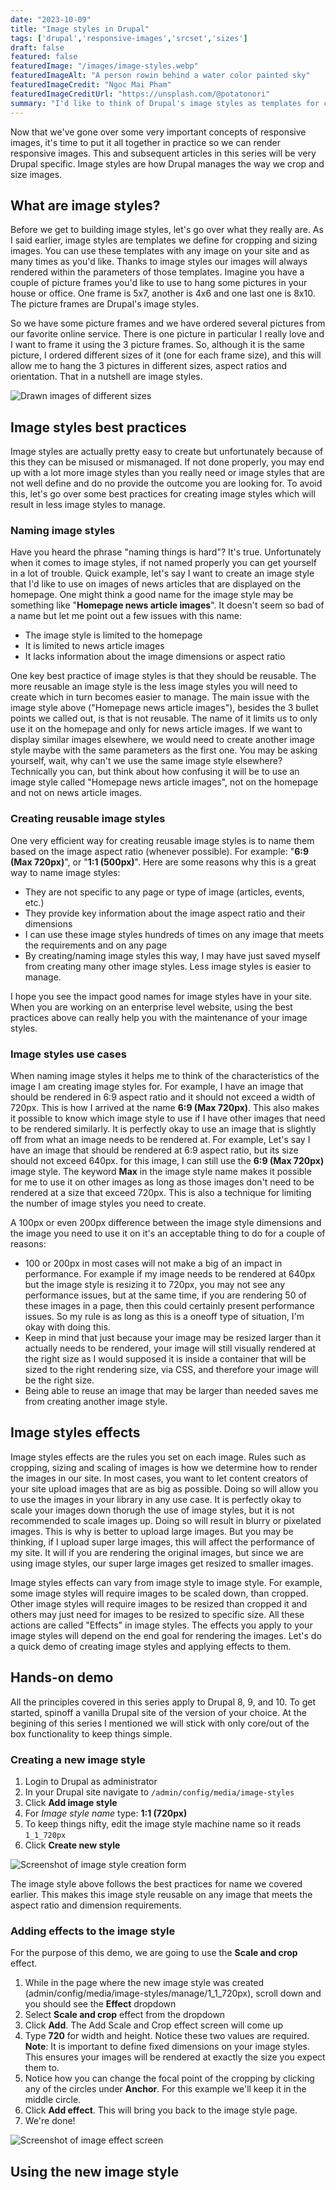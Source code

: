 ```yaml
---
date: "2023-10-09"
title: "Image styles in Drupal"
tags: ['drupal','responsive-images','srcset','sizes']
draft: false
featured: false
featuredImage: "/images/image-styles.webp"
featuredImageAlt: "A person rowin behind a water color painted sky"
featuredImageCredit: "Ngoc Mai Pham"
featuredImageCreditUrl: "https://unsplash.com/@potatonori"
summary: "I'd like to think of Drupal's image styles as templates for cropping and sizing images."
---
```

Now that we've gone over some very important concepts of responsive images, it's time to put it all together in practice so we can render responsive images. This and subsequent articles in this series will be very Drupal specific. Image styles are how Drupal manages the way we crop and size images.

## What are image styles?

Before we get to building image styles, let's go over what they really are.  As I said earlier, image styles are templates we define for cropping and sizing images. You can use these templates with any image on your site and as many times as you'd like.  Thanks to image styles our images will always rendered within the parameters of those templates. Imagine you have a couple of picture frames you'd like to use to hang some pictures in your house or office.  One frame is 5x7, another is 4x6 and one last one is 8x10.  The picture frames are Drupal's image styles.

So we have some picture frames and we have ordered several pictures from our favorite online service. There is one picture in particular I really love and I want to frame it using the 3 picture frames. So, although it is the same picture, I ordered different sizes of it (one for each frame size), and this will allow me to hang the 3 pictures in different sizes, aspect ratios and orientation. That in a nutshell are image styles.

<img src="/images/images.webp" alt="Drawn images of different sizes">


## Image styles best practices

Image styles are actually pretty easy to create but unfortunately because of this they can be misused or mismanaged. If not done properly, you may end up with a lot more image styles than you really need or image styles that are not well define and do no provide the outcome you are looking for.  To avoid this, let's go over some best practices for creating image styles which will result in less image styles to manage.

### Naming image styles

Have you heard the phrase "naming things is hard"?  It's true.  Unfortunately when it comes to image styles, if not named properly you can get yourself in a lot of trouble. Quick example, let's say I want to create an image style that I'd like to use on images of news articles that are displayed on the homepage. One might think a good name for the image style may be something like "**Homepage news article images**". It doesn't seem so bad of a name but let me point out a few issues with this name:

- The image style is limited to the homepage
- It is limited to news article images
- It lacks information about the image dimensions or aspect ratio

One key best practice of image styles is that they should be reusable. The more reusable an image style is the less image styles you will need to create which in turn becomes easier to manage.  The main issue with the image style above ("Homepage news article images"), besides the 3 bullet points we called out, is that is not reusable.  The name of it limits us to only use it on the homepage and only for news article images.  If we want to display similar images elsewhere, we would need to create another image style maybe with the same parameters as the first one.  You may be asking yourself, wait, why can't we use the same image style elsewhere?  Technically you can, but think about how confusing it will be to use an image style called "Homepage news article images", not on the homepage and not on news article images.

### Creating reusable image styles

One very efficient way for creating reusable image styles is to name them based on the image aspect ratio (whenever possible).  For example: "**6:9 (Max 720px)**", or "**1:1 (500px)**".  Here are some reasons why this is a great way to name image styles:

- They are not specific to any page or type of image (articles, events, etc.)
- They provide key information about the image aspect ratio and their dimensions
- I can use these image styles hundreds of times on any image that meets the requirements and on any page
- By creating/naming image styles this way, I may have just saved myself from creating many other image styles. Less image styles is easier to manage.

I hope you see the impact good names for image styles have in your site. When you are working on an enterprise level website, using the best practices above can really help you with the maintenance of your image styles.

### Image styles use cases

When naming image styles it helps me to think of the characteristics of the image I am creating image styles for. For example, I have an image that should be rendered in 6:9 aspect ratio and it should not exceed a width of 720px.  This is how I arrived at the name **6:9 (Max 720px)**. This also makes it possible to know which image style to use if I have other images that need to be rendered similarly.  It is perfectly okay to use an image that is slightly off from what an image needs to be rendered at.  For example, Let's say I have an image that should be rendered at 6:9 aspect ratio, but its size should not exceed 640px. for this image, I can still use the **6:9 (Max 720px)** image style.  The keyword **Max** in the image style name makes it possible for me to use it on other images as long as those images don't need to be rendered at a size that exceed 720px.  This is also a technique for limiting the number of image styles you need to create.

A 100px or even 200px difference between the image style dimensions and the image you need to use it on it's an acceptable thing to do for a couple of reasons:

- 100 or 200px in most cases will not make a big of an impact in performance.  For example if my image needs to be rendered at 640px but the image style is resizing it to 720px, you may not see any performance issues, but at the same time, if you are rendering 50 of these images in a page, then this could certainly present performance issues.  So my rule is as long as this is a oneoff type of situation, I'm okay with doing this.
- Keep in mind that just because your image may be resized larger than it actually needs to be rendered, your image will still visually rendered at the right size as I would supposed it is inside a container that will be sized to the right rendering size, via CSS, and therefore your image will be the right size.
- Being able to reuse an image that may be larger than  needed saves me from creating another image style.

## Image styles effects

Image styles effects are the rules you set on each image.  Rules such as cropping, sizing and scaling of images is how we determine how to render the images in our site. In most cases, you want to let content creators of your site upload images that are as big as possible.  Doing so will allow you to use the images in your library in any use case.  It is perfectly okay to scale your images down thorugh the use of image styles, but it is not recommended to scale images up.  Doing so will result in blurry or pixelated images.  This is why is better to upload large images.  But you may be thinking, if I upload super large images, this will affect the performance of my site.  It will if you are rendering the original images, but since we are using image styles, our super large images get resized to smaller images.

Image styles effects can vary from image style to image style.  For example, some image styles will require images to be scaled down, than cropped.  Other image styles will require images to be resized than cropped it and others may just need for images to be resized to specific size.  All these actions are called "Effects" in image styles.  The effects you apply to your image styles will depend on the end goal for rendering the images.  Let's do a quick demo of creating image styles and applying effects to them.

## Hands-on demo

All the principles covered in this series apply to Drupal 8, 9, and 10.  To get started, spinoff a vanilla Drupal site of the version of your choice.  At the begining of this series I mentioned we will stick with only core/out of the box functionality to keep things simple.

### Creating a new image style

1. Login to Drupal as administrator
1. In your Drupal site navigate to `/admin/config/media/image-styles`
1. Click **Add image style**
1. For _Image style name_ type: **1:1 (720px)**
1. To keep things nifty, edit the image style machine name so it reads `1_1_720px`
1. Click **Create new style**

<img src="/images/img-screenshot.webp" alt="Screenshot of image style creation form">

The image style above follows the best practices for name we covered earlier.  This makes this image style reusable on any image that meets the aspect ratio and dimension requirements.

### Adding effects to the image style

For the purpose of this demo, we are going to use the **Scale and crop** effect.

1. While in the page where the new image style was created (admin/config/media/image-styles/manage/1_1_720px), scroll down and you should see the **Effect** dropdown
1. Select **Scale and crop** effect from the dropdown
1. Click **Add**.  The Add Scale and Crop effect screen will come up
1. Type **720** for width and height.  Notice these two values are required.  **Note**: It is important to define fixed dimensions on your image styles.  This ensures your images will be rendered at exactly the size you expect them to.
1. Notice how you can change the focal point of the cropping by clicking any of the circles under **Anchor**.  For this example we'll keep it in the middle circle.
1. Click **Add effect**. This will bring you back to the image style page.
1. We're done!

<img src="/images/img-effect.webp" alt="Screenshot of image effect screen">

## Using the new image style
